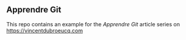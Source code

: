 ## Apprendre Git

This repo contains an example for the *Apprendre Git* article series on https://vincentdubroeucq.com
